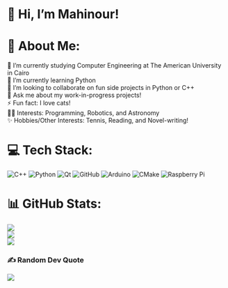 # 👋 Hi, I’m Mahinour!  

# 💫 About Me:
🔭 I’m currently studying Computer Engineering at The American University in Cairo<br>🌱 I’m currently learning Python<br>👯 I’m looking to collaborate on fun side projects in Python or C++<br>💬 Ask me about my work-in-progress projects!<br>⚡ Fun fact: I love cats!<br>👩‍💻 Interests: Programming, Robotics, and Astronomy<br>✨ Hobbies/Other Interests: Tennis, Reading, and Novel-writing!

# 💻 Tech Stack:
![C++](https://img.shields.io/badge/c++-%2300599C.svg?style=for-the-badge&logo=c%2B%2B&logoColor=white) ![Python](https://img.shields.io/badge/python-3670A0?style=for-the-badge&logo=python&logoColor=ffdd54) ![Qt](https://img.shields.io/badge/Qt-%23217346.svg?style=for-the-badge&logo=Qt&logoColor=white) ![GitHub](https://img.shields.io/badge/github-%23121011.svg?style=for-the-badge&logo=github&logoColor=white) ![Arduino](https://img.shields.io/badge/-Arduino-00979D?style=for-the-badge&logo=Arduino&logoColor=white) ![CMake](https://img.shields.io/badge/CMake-%23008FBA.svg?style=for-the-badge&logo=cmake&logoColor=white) ![Raspberry Pi](https://img.shields.io/badge/-Raspberry_Pi-C51A4A?style=for-the-badge&logo=Raspberry-Pi)
# 📊 GitHub Stats:
![](https://github-readme-stats.vercel.app/api?username=MahinourAbdelgawad&theme=calm_pink&hide_border=false&include_all_commits=true&count_private=true)<br/>
![](https://github-readme-streak-stats.herokuapp.com/?user=MahinourAbdelgawad&theme=calm_pink&hide_border=false)<br/>
![](https://github-readme-stats.vercel.app/api/top-langs/?username=MahinourAbdelgawad&theme=calm_pink&hide_border=false&include_all_commits=true&count_private=true&layout=compact)

### ✍️ Random Dev Quote
![](https://quotes-github-readme.vercel.app/api?type=horizontal&theme=radical)

